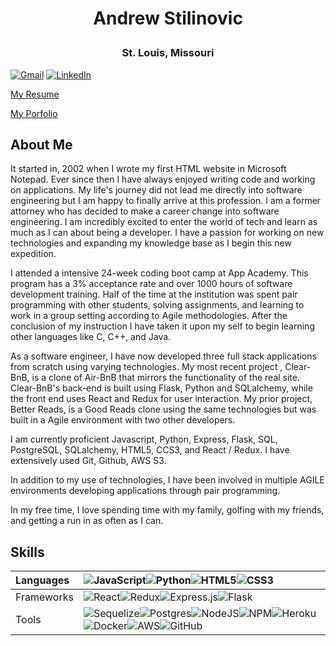 # <p align='center'>Andrew Stilinovic</p>
### <p align='center'>St. Louis, Missouri</p>




[![Gmail](https://img.shields.io/badge/Gmail-D14836?style=for-the-badge&logo=gmail&logoColor=white)](mailto:andrew.stilinovic@gmail.com) [![LinkedIn](https://img.shields.io/badge/linkedin-%230077B5.svg?style=for-the-badge&logo=linkedin&logoColor=white)](https://www.linkedin.com/in/andrew-stilinovic/)

<a href='https://docs.google.com/document/d/15ZSKBHoHHSJFMA9zyLf--JW2UriuU_UpFkj7u7u-qAw/edit?usp=sharing'>My Resume</a>

<a href='http://andrew-stilinovic.com/'> My Porfolio </a>

## About Me
It started in, 2002 when I wrote my first HTML website in Microsoft Notepad. Ever since then I have always enjoyed writing code and working on applications. My life's journey did not lead me directly into software engineering but I am happy to finally arrive at this profession. I am a former attorney who has decided to make a career change into software engineering. I am incredibly excited to enter the world of tech and learn as much as I can about being a developer. I have a passion for working on new technologies and expanding my knowledge base as I begin this new expedition.

I attended a intensive 24-week coding boot camp at App Academy. This program has a 3% acceptance rate and over 1000 hours of software development training. Half of the time at the institution was spent pair programming with other students, solving assignments, and learning to work in a group setting according to Agile methodologies. After the conclusion of my instruction I have taken it upon my self to begin learning other languages like C, C++, and Java. 

As a software engineer, I have now developed three full stack applications from scratch using varying technologies. My most recent project , Clear-BnB, is a clone of Air-BnB that mirrors the functionality of the real site. Clear-BnB's back-end is built using Flask, Python and SQLalchemy, while the front end uses React and Redux for user interaction. My prior project, Better Reads, is a Good Reads clone using the same technologies but was built in a Agile environment with two other developers. 

I am currently proficient Javascript, Python, Express, Flask, SQL, PostgreSQL, SQLalchemy, HTML5, CCS3, and React / Redux. I have extensively used Git, Github, AWS S3. 

In addition to my use of technologies, I have been involved in multiple AGILE environments developing applications through pair programming. 

In my free time, I love spending time with my family, golfing with my friends, and getting a run in as often as I can. 

## Skills
| Languages   | ![JavaScript](https://img.shields.io/badge/javascript-%23323330.svg?style=for-the-badge&logo=javascript&logoColor=%23F7DF1E)![Python](https://img.shields.io/badge/python-3670A0?style=for-the-badge&logo=python&logoColor=ffdd54)![HTML5](https://img.shields.io/badge/html5-%23E34F26.svg?style=for-the-badge&logo=html5&logoColor=white)![CSS3](https://img.shields.io/badge/css3-%231572B6.svg?style=for-the-badge&logo=css3&logoColor=white) |
| :---------- | :---------- |
| Frameworks   | ![React](https://img.shields.io/badge/react-%2320232a.svg?style=for-the-badge&logo=react&logoColor=%2361DAFB)![Redux](https://img.shields.io/badge/redux-%23593d88.svg?style=for-the-badge&logo=redux&logoColor=white)![Express.js](https://img.shields.io/badge/express.js-%23404d59.svg?style=for-the-badge&logo=express&logoColor=%2361DAFB)![Flask](https://img.shields.io/badge/flask-%23000.svg?style=for-the-badge&logo=flask&logoColor=white)|
| Tools      | ![Sequelize](https://img.shields.io/badge/Sequelize-52B0E7?style=for-the-badge&logo=Sequelize&logoColor=white)![Postgres](https://img.shields.io/badge/postgres-%23316192.svg?style=for-the-badge&logo=postgresql&logoColor=white)![NodeJS](https://img.shields.io/badge/node.js-6DA55F?style=for-the-badge&logo=node.js&logoColor=white)![NPM](https://img.shields.io/badge/NPM-%23000000.svg?style=for-the-badge&logo=npm&logoColor=white)![Heroku](https://img.shields.io/badge/heroku-%23430098.svg?style=for-the-badge&logo=heroku&logoColor=white)![Docker](https://img.shields.io/badge/docker-%230db7ed.svg?style=for-the-badge&logo=docker&logoColor=white)![AWS](https://img.shields.io/badge/AWS-%23FF9900.svg?style=for-the-badge&logo=amazon-aws&logoColor=white)![GitHub](https://img.shields.io/badge/github-%23121011.svg?style=for-the-badge&logo=github&logoColor=white)    |

<!---
stili87/stili87 is a ✨ special ✨ repository because its `README.md` (this file) appears on your GitHub profile.
You can click the Preview link to take a look at your changes.
--->
